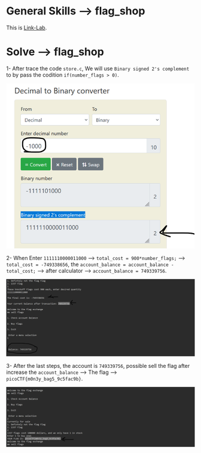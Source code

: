 # General Skills --> flag_shop
This is [Link-Lab](https://play.picoctf.org/practice/challenge/49?category=5&page=1&solved=1).
# Solve --> flag_shop
1- After trace the code `store.c`, We will use `Binary signed 2's complement` to by pass the codition `if(number_flags > 0)`.
<br />

![0](screenshots/0.png)
<br />

2- When Enter `1111110000011000` --> `total_cost = 900*number_flags;` --> `total_cost = -749338656`, the `account_balance = account_balance - total_cost;` --> after calculator --> `account_balance = 749339756`.
<br />

![1](screenshots/1.png)
<br />

3- After the last steps, the account is `749339756`, possible sell the flag after increase the `account_balance` --> The flag --> `picoCTF{m0n3y_bag5_9c5fac9b}`.
<br />

![2](screenshots/2.png)

<br />

